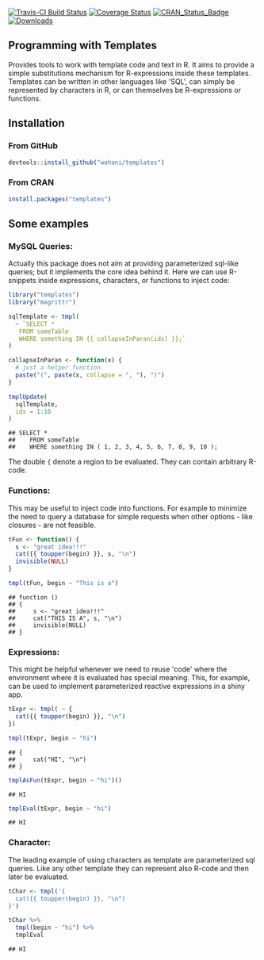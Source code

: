 [![Travis-CI Build Status](https://travis-ci.org/wahani/templates.svg?branch=master)](https://travis-ci.org/wahani/templates)
[![Coverage Status](https://img.shields.io/codecov/c/github/wahani/templates/master.svg)](https://codecov.io/github/wahani/templates?branch=master)
[![CRAN_Status_Badge](http://www.r-pkg.org/badges/version/templates)](http://cran.r-project.org/package=templates)
[![Downloads](http://cranlogs.r-pkg.org/badges/templates?color=brightgreen)](http://www.r-pkg.org/pkg/templates)


## Programming with Templates

Provides tools to work with template code and text in R. It aims to
provide a simple substitutions mechanism for R-expressions inside these
templates. Templates can be written in other languages like 'SQL', can
simply be represented by characters in R, or can themselves be R-expressions
or functions.


## Installation


### From GitHub


```r
devtools::install_github("wahani/templates")
```

### From CRAN


```r
install.packages("templates")
```


## Some examples

### MySQL Queries:

Actually this package does not aim at providing parameterized sql-like queries;
but it implements the core idea behind it. Here we can use R-snippets inside
expressions, characters, or functions to inject code:


```r
library("templates")
library("magrittr")

sqlTemplate <- tmpl(
  ~ `SELECT *
   FROM someTable
   WHERE something IN {{ collapseInParan(ids) }};`
)

collapseInParan <- function(x) {
  # just a helper function
  paste("(", paste(x, collapse = ", "), ")")
}

tmplUpdate(
  sqlTemplate, 
  ids = 1:10
)
```

```
## SELECT *
##    FROM someTable
##    WHERE something IN ( 1, 2, 3, 4, 5, 6, 7, 8, 9, 10 );
```

The double `{` denote a region to be evaluated. They can contain arbitrary
R-code.


### Functions:

This may be useful to inject code into functions. For example to minimize the
need to query a database for simple requests when other options - like closures -
are not feasible.


```r
tFun <- function() {
  s <- "great idea!!!"
  cat({{ toupper(begin) }}, s, "\n")
  invisible(NULL)
}

tmpl(tFun, begin ~ "This is a")
```

```
## function () 
## {
##     s <- "great idea!!!"
##     cat("THIS IS A", s, "\n")
##     invisible(NULL)
## }
```


### Expressions:

This might be helpful whenever we need to reuse 'code' where the environment
where it is evaluated has special meaning. This, for example, can be used to
implement parameterized reactive expressions in a shiny app.


```r
tExpr <- tmpl( ~ {
  cat({{ toupper(begin) }}, "\n")
})

tmpl(tExpr, begin ~ "hi")
```

```
## {
##     cat("HI", "\n")
## }
```

```r
tmplAsFun(tExpr, begin ~ "hi")()
```

```
## HI
```

```r
tmplEval(tExpr, begin ~ "hi")
```

```
## HI
```


### Character:

The leading example of using characters as template are parameterized sql
queries. Like any other template they can represent also R-code and then later
be evaluated.


```r
tChar <- tmpl('{
  cat({{ toupper(begin) }}, "\n")
}')

tChar %>%
  tmpl(begin ~ "hi") %>%
  tmplEval
```

```
## HI
```
